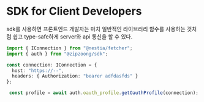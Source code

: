 # SDK for Client Developers

sdk를 사용하면 프론트엔드 개발자는 마치 일반적인 라이브러리 함수를 사용하는 것처럼 쉽고 type-safe하게 server와 api 통신을 할 수 있다.


```typescript
import { IConnection } from "@nestia/fetcher";
import { auth } from "@zipzoong/sdk";

const connection: IConnection = {
  host: "https://--",
  headers: { Authorization: "bearer adfdasfds" }
};

 const profile = await auth.oauth_profile.getOauthProfile(connection);

```